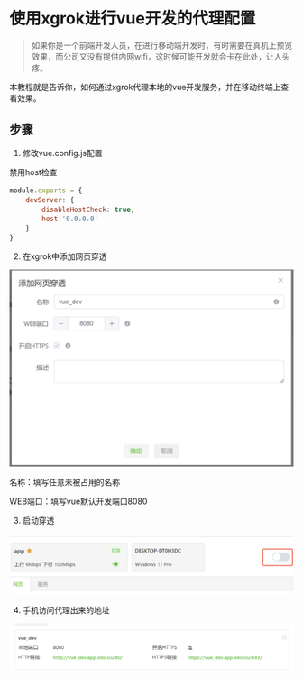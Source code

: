 # 使用xgrok进行vue开发的代理配置

> 如果你是一个前端开发人员，在进行移动端开发时，有时需要在真机上预览效果，而公司又没有提供内网wifi，这时候可能开发就会卡在此处，让人头疼。

本教程就是告诉你，如何通过xgrok代理本地的vue开发服务，并在移动终端上查看效果。

## 步骤
1. 修改vue.config.js配置

禁用host检查
```javascript
module.exports = {
    devServer: {
        disableHostCheck: true,
        host:'0.0.0.0'
    }
}
```

2. 在xgrok中添加网页穿透

![添加网页穿透](assets/使用xgrok进行vue开发的代理配置/添加网页穿透.png)

名称：填写任意未被占用的名称

WEB端口：填写vue默认开发端口8080

3. 启动穿透

![启动穿透](assets/使用xgrok进行vue开发的代理配置/启动穿透.png)

4. 手机访问代理出来的地址

![添加网页穿透](assets/使用xgrok进行vue开发的代理配置/访问代理出来的地址.png)

